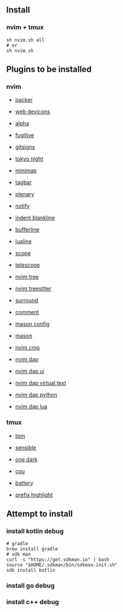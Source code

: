 ## Install

### nvim + tmux
```shell
sh nvim.sh all
# or
sh nvim.sh
```

## Plugins to be installed

### nvim

- [packer](https://github.com/wbthomason/packer.nvim)

- [web devicons](https://github.com/kyazdani42/nvim-web-devicons)

- [alpha](https://github.com/goolord/alpha-nvim)

- [fugitive](https://github.com/tpope/vim-fugitive)

- [gitsigns](https://github.com/lewis6991/gitsigns.nvim)

- [tokyo night](https://github.com/folke/tokyonight.nvim)

- [minimap](https://github.com/wfxr/minimap.vim)

- [tagbar](https://github.com/preservim/tagbar)

- [plenary](https://github.com/nvim-lua/plenary.nvim)

- [notify](https://github.com/rcarriga/nvim-notify)

- [indent blankline](https://github.com/lukas-reineke/indent-blankline.nvim)

- [bufferline](https://github.com/akinsho/bufferline.nvim)

- [lualine](https://github.com/nvim-lualine/lualine.nvim)

- [scope](https://github.com/tiagovla/scope.nvim)

- [telescope](https://github.com/nvim-telescope/telescope.nvim)

- [nvim tree](https://github.com/kyazdani42/nvim-tree.lua) 

- [nvim treesitter](https://github.com/nvim-treesitter/nvim-treesitter)

- [surround](https://github.com/kylechui/nvim-surround)

- [comment](https://github.com/numToStr/Comment.nvim)

- [mason config](https://github.com/williamboman/mason-lspconfig.nvim)

- [mason](https://github.com/williamboman/mason.nvim)

- [nvim cmp](https://github.com/hrsh7th/nvim-cmp)

- [nvim dap](https://github.com/mfussenegger/nvim-dap)

- [nvim dap ui](https://github.com/rcarriga/nvim-dap-ui)

- [nvim dap virtual text](https://github.com/theHamsta/nvim-dap-virtual-text)

- [nvim dap python](https://github.com/mfussenegger/nvim-dap-python)

- [nvim dap lua](https://github.com/jbyuki/one-small-step-for-vimkind)

### tmux

- [tpm](https://github.com/tmux-plugins/tpm)

- [sensible](https://github.com/tmux-plugins/tmux-sensible)

- [one dark](https://github.com/odedlaz/tmux-onedark-theme)

- [cpu](https://github.com/tmux-plugins/tmux-cpu)

- [battery](https://github.com/tmux-plugins/tmux-battery)

- [prefix highlight](https://github.com/tmux-plugins/tmux-prefix-highlight)

## Attempt to install

### install kotlin debug
```shell
# gradle
brew install gradle
# sdk man
curl -s "https://get.sdkman.io" | bash
source "$HOME/.sdkman/bin/sdkman-init.sh"
sdk install kotlin
```

### install go debug

### install c++ debug
